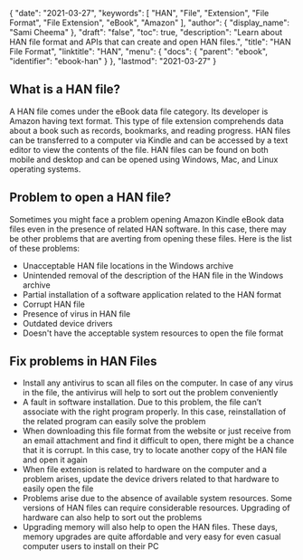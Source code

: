 {
  "date": "2021-03-27",
  "keywords": [
    "HAN",
    "File",
    "Extension",
    "File Format",
    "File Extension",
    "eBook",
    "Amazon"
  ],
  "author": {
    "display_name": "Sami Cheema"
  },
  "draft": "false",
  "toc": true,
  "description": "Learn about HAN file format and APIs that can create and open HAN files.",
  "title": "HAN File Format",
  "linktitle": "HAN",
  "menu": {
    "docs": {
      "parent": "ebook",
      "identifier": "ebook-han"
    }
  },
  "lastmod": "2021-03-27"
}

## What is a HAN file? ##

A HAN file comes under the eBook data file category. Its developer is Amazon having text format. This type of file extension comprehends data about a book such as records, bookmarks, and reading progress. HAN files can be transferred to a computer via Kindle and can be accessed by a text editor to view the contents of the file. HAN files can be found on both mobile and desktop and can be opened using Windows, Mac, and Linux operating systems.

## Problem to open a HAN file? ##

Sometimes you might face a problem opening Amazon Kindle eBook data files even in the presence of related HAN software. In this case, there may be other problems that are averting from opening these files. Here is the list of these problems:

 *	Unacceptable HAN file locations in the Windows archive
 *	Unintended removal of the description of the HAN file in the Windows archive
 *	Partial installation of a software application related to the HAN format
 *	Corrupt HAN file 
 *	Presence of virus in HAN file
 *	Outdated device drivers 
 *	Doesn't have the acceptable system resources to open the file format
 
## Fix problems in HAN Files ##

 *	Install any antivirus to scan all files on the computer. In case of any virus in the file, the antivirus will help to sort out the problem conveniently
 *	A fault in software installation. Due to this problem, the file can’t associate with the right program properly. In this case, reinstallation of the related program can easily solve the problem
 *	When downloading this file format from the website or just receive from an email attachment and find it difficult to open, there might be a chance that it is corrupt. In this case, try to locate another copy of the HAN file and open it again
 *	When file extension is related to hardware on the computer and a problem arises, update the device drivers related to that hardware to easily open the file
 *	Problems arise due to the absence of available system resources. Some versions of HAN files can require considerable resources. Upgrading of hardware can also help to sort out the problems
 *	Upgrading memory will also help to open the HAN files. These days, memory upgrades are quite affordable and very easy for even casual computer users to install on their PC

